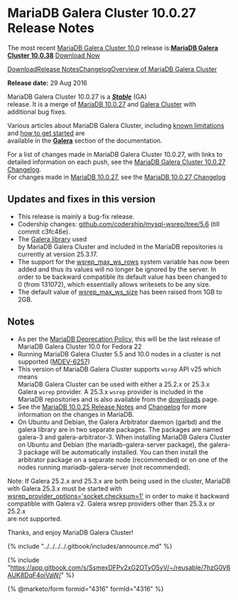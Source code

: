 # MariaDB Galera Cluster 10.0.27 Release Notes

The most recent [MariaDB Galera Cluster 10.0](https://github.com/mariadb-corporation/docs-release-notes/blob/test/kb/en/galera/README.md) release is:[**MariaDB Galera Cluster 10.0.38**](mariadb-galera-cluster-10038-release-notes.md) [Download Now](https://downloads.mariadb.org/mariadb-galera/10.0.38)

[Download](https://downloads.mariadb.org/mariadb-galera/10.0.27)[Release Notes](mariadb-galera-cluster-10027-release-notes.md)[Changelog](../mariadb-galera-100-changelogs/mariadb-galera-cluster-10027-changelog.md)[Overview of MariaDB Galera Cluster](https://github.com/mariadb-corporation/docs-release-notes/blob/test/kb/en/what-is-mariadb-galera-cluster/README.md)

**Release date:** 29 Aug 2016

MariaDB Galera Cluster 10.0.27 is a [_**Stable**_](../../../about/release-criteria.md) (GA)\
release. It is a merge of [MariaDB 10.0.27](../../release-notes-mariadb-10-0-series/mariadb-10027-release-notes.md) and [Galera Cluster](https://codership.com/content/using-galera-cluster) with\
additional bug fixes.

Various articles about MariaDB Galera Cluster, including [known limitations](https://app.gitbook.com/s/3VYeeVGUV4AMqrA3zwy7/reference/mariadb-galera-cluster-known-limitations) and [how to get started](https://app.gitbook.com/s/3VYeeVGUV4AMqrA3zwy7/galera-management/installation-and-deployment/getting-started-with-mariadb-galera-cluster) are\
available in the [**Galera**](https://github.com/mariadb-corporation/docs-release-notes/blob/test/kb/en/galera/README.md) section of the documentation.

For a list of changes made in MariaDB Galera Cluster 10.0.27, with links to\
detailed information on each push, see the [MariaDB Galera Cluster 10.0.27 Changelog](../mariadb-galera-100-changelogs/mariadb-galera-cluster-10027-changelog.md).\
For changes made in [MariaDB 10.0.27](../../release-notes-mariadb-10-0-series/mariadb-10027-release-notes.md), see the [MariaDB 10.0.27 Changelog](../../../changelogs/changelogs-mariadb-100-series/mariadb-10027-changelog.md)

## Updates and fixes in this version

* This release is mainly a bug-fix release.
* Codership changes: [github.com/codership/mysql-wsrep/tree/5.6](https://github.com/codership/mysql-wsrep/tree/5.6) (till commit c3fc46e).
* The [Galera library](https://codership.com/content/using-galera-cluster) used\
  by MariaDB Galera Cluster and included in the MariaDB repositories is\
  currently at version 25.3.17.
* The support for the [wsrep\_max\_ws\_rows](https://app.gitbook.com/s/3VYeeVGUV4AMqrA3zwy7/reference/galera-cluster-system-variables#wsrep_max_ws_rows) system variable has now been added and thus its values will no longer be ignored by the server. In order to be backward compatible its default value has been changed to 0 (from 131072), which essentially allows writesets to be any size.
* The default value of [wsrep\_max\_ws\_size](https://app.gitbook.com/s/3VYeeVGUV4AMqrA3zwy7/reference/galera-cluster-system-variables#wsrep_max_ws_size) has been raised from 1GB to 2GB.

## Notes

* As per the [MariaDB Deprecation Policy](../../../about/platform-deprecation-policy.md), this will be the last release of MariaDB Galera Cluster 10.0 for Fedora 22
* Running MariaDB Galera Cluster 5.5 and 10.0 nodes in a cluster is not\
  supported ([MDEV-6257](https://jira.mariadb.org/browse/MDEV-6257))
* This version of MariaDB Galera Cluster supports `wsrep` API v25 which means\
  MariaDB Galera Cluster can be used with either a 25.2.x or 25.3.x\
  Galera `wsrep` provider. A 25.3.x `wsrep` provider is included in the\
  MariaDB repositories and is also available from the [downloads](https://downloads.mariadb.org/mariadb-galera/10.0) page.
* See the [MariaDB 10.0.25 Release Notes](https://mariadb.com/docs/release-notes/mariadb-community-server-release-notes/old-releases/mariadb-galera-cluster-releases/mariadb-galera-100-release-notes/mariadb-galera-cluster-10025-release-notes) and [Changelog](../../../changelogs/changelogs-mariadb-100-series/mariadb-10025-changelog.md) for more information on the changes in MariaDB.
* On Ubuntu and Debian, the Galera Arbitrator daemon (garbd) and the galera library are in two separate packages. The packages are named galera-3 and galera-arbitrator-3. When installing MariaDB Galera Cluster on Ubuntu and Debian (the mariadb-galera-server package), the galera-3 package will be automatically installed. You can then install the arbitrator package on a separate node (recommended) or on one of the nodes running mariadb-galera-server (not recommended).

Note: If Galera 25.2.x and 25.3.x are both being used in the cluster, MariaDB with Galera 25.3.x must be started with [wsrep\_provider\_options='socket.checksum=1'](https://app.gitbook.com/s/3VYeeVGUV4AMqrA3zwy7/reference/wsrep-variable-details/wsrep_provider_options#socketchecksum) in order to make it backward\
compatible with Galera v2. Galera wsrep providers other than 25.3.x or 25.2.x\
are not supported.

Thanks, and enjoy MariaDB Galera Cluster!

{% include "../../../../.gitbook/includes/announce.md" %}

{% include "https://app.gitbook.com/s/SsmexDFPv2xG2OTyO5yV/~/reusable/7hzG0V6AUK8DqF4oiVaW/" %}

{% @marketo/form formid="4316" formId="4316" %}
